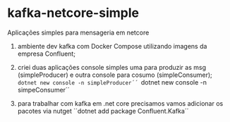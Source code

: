 # kafka-netcore-simple
Aplicações simples para mensageria em netcore

1. ambiente dev kafka com Docker Compose utilizando imagens da empresa Confluent;
2. criei duas aplicações console simples uma para produzir as msg (simpleProducer) e outra console para cosumo (simpleConsumer);
   ``dotnet new console -n simpleProducer´´
   ``dotnet new console -n simpeConsumer´´

3. para trabalhar com kafka em .net core precisamos vamos adicionar os pacotes via nutget ``dotnet add package Confluent.Kafka´´